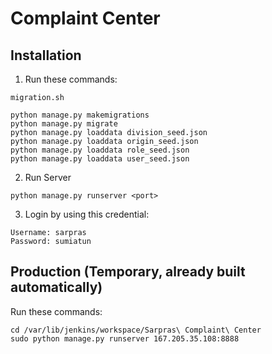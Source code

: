 # Complaint Center

## Installation

1. Run these commands:
```
migration.sh
```
```
python manage.py makemigrations
python manage.py migrate
python manage.py loaddata division_seed.json
python manage.py loaddata origin_seed.json
python manage.py loaddata role_seed.json
python manage.py loaddata user_seed.json
```

2. Run Server
```
python manage.py runserver <port>
```

3. Login by using this credential:
```
Username: sarpras
Password: sumiatun
```

## Production (Temporary, already built automatically)

Run these commands:
```
cd /var/lib/jenkins/workspace/Sarpras\ Complaint\ Center
sudo python manage.py runserver 167.205.35.108:8888
```